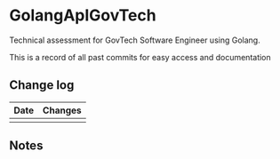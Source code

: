 # GolangApIGovTech

Technical assessment for GovTech Software Engineer using Golang.

This is a record of all past commits for easy access and documentation

## Change log
| Date | Changes |
|--------|--------|
|  |  |







## Notes

